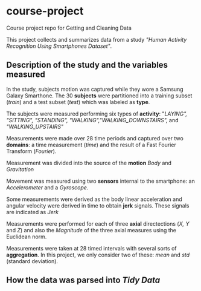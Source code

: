 # course-project
Course project repo for Getting and Cleaning Data

This project collects and summarizes data from a study *"Human Activity Recognition Using Smartphones Dataset"*.

## Description of the study and the variables measured

In the study, subjects motion was captured while they wore a Samsung Galaxy Smarthone. The 30 **subjects** were partitioned into a training subset (*train*) and a test subset (*test*) which was labeled as **type**.

The subjects were measured performing six types of **activity**: "*LAYING", "SITTING", "STANDING", "WALKING","WALKING_DOWNSTAIRS",* and *"WALKING_UPSTAIRS"*   

Measurements were made over 28 time periods and captured over two **domains**: a time measurement (*time*) and the result of a Fast Fourier Transform (*Fourier*). 

Measurement was divided into the source of the **motion** *Body* and *Gravitation*

Movement was measured using two **sensors** internal to the smartphone: an *Accelerometer* and a *Gyroscope*.  

Some measurements were derived as the body linear acceleration and angular velocity were derived in time to obtain **jerk** signals. These signals are indicated as *Jerk*

Measurements were performed for each of three **axial** directections (*X, Y* and *Z*) and also the *Magnitude* of the three axial measures using the Euclidean norm. 

Measurements were taken at 28 timed intervals with several sorts of **aggregation**. In this project, we only consider two of these: *mean* and *std* (standard deviation).

## How the data was parsed into *Tidy Data*


